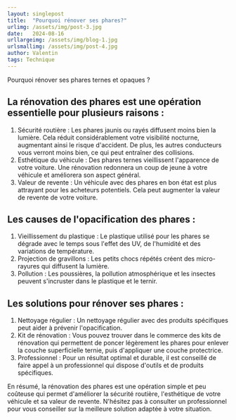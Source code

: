 ```yaml
---
layout: singlepost
title:  "Pourquoi rénover ses phares?"
urlimg: /assets/img/post-3.jpg
date:   2024-08-16
urllargeimg: /assets/img/blog-1.jpg
urlsmallimg: /assets/img/post-4.jpg
author: Valentin
tags: Technique
---
```

Pourquoi rénover ses phares ternes et opaques ?

## La rénovation des phares est une opération essentielle pour plusieurs raisons :

  1.  Sécurité routière : Les phares jaunis ou rayés diffusent moins bien la lumière. Cela réduit considérablement votre visibilité nocturne, augmentant ainsi le risque d'accident. De plus, les autres conducteurs vous verront moins bien, ce qui peut entraîner des collisions.
  2.  Esthétique du véhicule : Des phares ternes vieillissent l'apparence de votre voiture. Une rénovation redonnera un coup de jeune à votre véhicule et améliorera son aspect général.
  3.  Valeur de revente : Un véhicule avec des phares en bon état est plus attrayant pour les acheteurs potentiels. Cela peut augmenter la valeur de revente de votre voiture.


## Les causes de l'opacification des phares :

  1.  Vieillissement du plastique : Le plastique utilisé pour les phares se dégrade avec le temps sous l'effet des UV, de l'humidité et des variations de température.
  2.  Projection de gravillons : Les petits chocs répétés créent des micro-rayures qui diffusent la lumière.
  3.  Pollution : Les poussières, la pollution atmosphérique et les insectes peuvent s'incruster dans le plastique et le ternir.

## Les solutions pour rénover ses phares :

  1.  Nettoyage régulier : Un nettoyage régulier avec des produits spécifiques peut aider à prévenir l'opacification.
  2.  Kit de rénovation : Vous pouvez trouver dans le commerce des kits de rénovation qui permettent de poncer légèrement les phares pour enlever la couche superficielle ternie, puis d'appliquer une couche protectrice.
  3.  Professionnel : Pour un résultat optimal et durable, il est conseillé de faire appel à un professionnel qui dispose d'outils et de produits spécifiques.


En résumé, la rénovation des phares est une opération simple et peu coûteuse qui permet d'améliorer la sécurité routière, l'esthétique de votre véhicule et sa valeur de revente. N'hésitez pas à consulter un professionnel pour vous conseiller sur la meilleure solution adaptée à votre situation.

